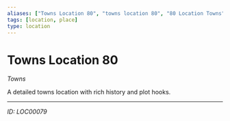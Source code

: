 ```yaml
---
aliases: ["Towns Location 80", "towns location 80", "80 Location Towns"]
tags: [location, place]
type: location
---
```


# Towns Location 80

*Towns*

A detailed towns location with rich history and plot hooks.

---
*ID: LOC00079*